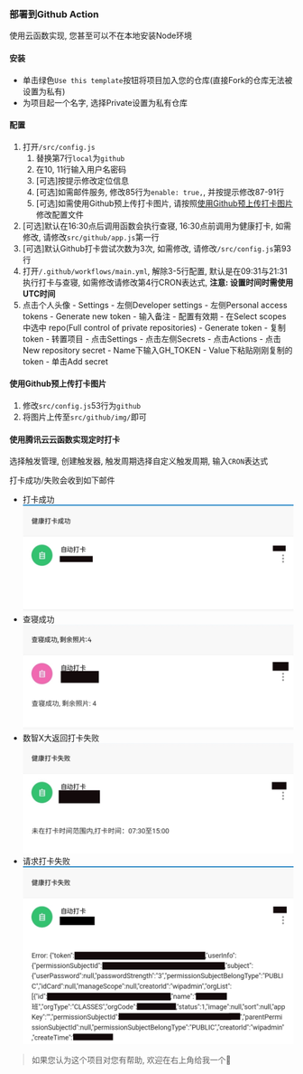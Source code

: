 ### 部署到Github Action

使用云函数实现, 您甚至可以不在本地安装Node环境

#### 安装

- 单击绿色`Use this template`按钮将项目加入您的仓库(直接Fork的仓库无法被设置为私有)
- 为项目起一个名字, 选择Private设置为私有仓库

#### 配置

1. 打开`/src/config.js`
   1. 替换第7行`local`为`github`
   2. 在10, 11行输入用户名密码
   3. [可选]按提示修改定位信息
   4. [可选]如需邮件服务, 修改85行为`enable: true,`, 并按提示修改87-91行
   5. [可选]如需使用Github预上传打卡图片, 请按照[使用Github预上传打卡图片](#使用Github预上传打卡图片)修改配置文件
2. [可选]默认在16:30点后调用函数会执行查寝, 16:30点前调用为健康打卡, 如需修改, 请修改`src/github/app.js`第一行
3. [可选]默认Github打卡尝试次数为3次, 如需修改, 请修改`/src/config.js`第93行
4. 打开`/.github/workflows/main.yml`, 解除3-5行配置, 默认是在09:31与21:31执行打卡与查寝, 如需修改请修改第4行CRON表达式, **注意: 设置时间时需使用UTC时间**
5. 点击个人头像 - Settings - 左侧Developer settings - 左侧Personal access tokens - Generate new token - 输入备注 - 配置有效期 - 在Select scopes中选中 repo(Full control of private repositories) - Generate token - 复制token - 转置项目 - 点击Settings - 点击左侧Secrets - 点击Actions - 点击New repository secret - Name下输入GH_TOKEN - Value下粘贴刚刚复制的token - 单击Add secret

#### 使用Github预上传打卡图片

1. 修改`src/config.js`53行为`github`
2. 将图片上传至`src/github/img/`即可

#### 使用腾讯云云函数实现定时打卡

选择触发管理, 创建触发器, 触发周期选择自定义触发周期, 输入`CRON`表达式

打卡成功/失败会收到如下邮件

- 打卡成功
 ![打卡成功](./img/打卡成功.jpg)
- 查寝成功
 ![查寝成功](./img/查寝成功.jpg)
- 数智X大返回打卡失败
 ![数智X大返回打卡失败](./img/打卡失败原因.jpg)
- 请求打卡失败
 ![请求打卡失败](./img/打卡失败日志.jpg)


> 如果您认为这个项目对您有帮助, 欢迎在右上角给我一个🌟
